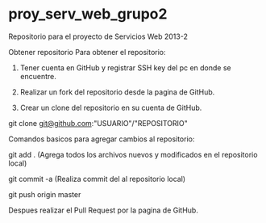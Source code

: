 proy_serv_web_grupo2
====================

Repositorio para el proyecto de Servicios Web 2013-2

Obtener repositorio
Para obtener el repositorio:

1) Tener cuenta en GitHub y registrar SSH key del pc en donde se encuentre.

2) Realizar un fork del repositorio desde la pagina de GitHub. 

3) Crear un clone del repositorio en su cuenta de GitHub.

git clone git@github.com:"USUARIO"/"REPOSITORIO"

Comandos basicos para agregar cambios al repositorio:

git add . (Agrega todos los archivos nuevos y modificados en el repositorio local)

git commit -a (Realiza commit del al repositorio local)

git push origin master

Despues realizar el Pull Request por la pagina de GitHub.
